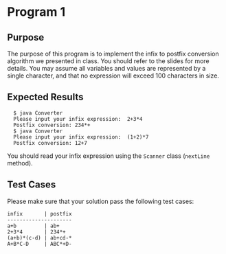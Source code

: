 # Program 1
## Purpose
The purpose of this program is to implement the infix to postfix conversion algorithm we presented in class. You should refer to the slides for more details. You may assume all variables and values are represented by a single character, and that no expression will exceed 100 characters in size.

## Expected Results
```shell
  $ java Converter
  Please input your infix expression:  2+3*4
  Postfix conversion: 234*+
  $ java Converter
  Please input your infix expression:  (1+2)*7
  Postfix conversion: 12+7
```
You should read your infix expression using the ```Scanner``` class (```nextLine``` method).

## Test Cases
Please make sure that your solution pass the following test cases:
```
infix       | postfix
---------------------
a+b         | ab+
2+3*4       | 234*+
(a+b)*(c-d) | ab+cd-*
A+B*C-D     | ABC*+D-
```
